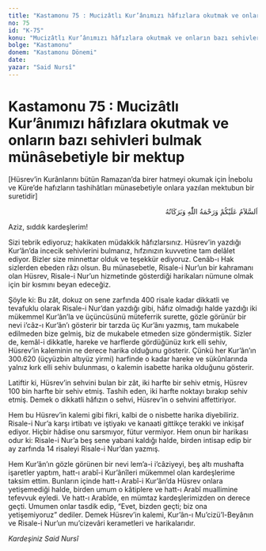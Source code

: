 ```yaml
---
title: "Kastamonu 75 : Mucizâtlı Kur’ânımızı hâfızlara okutmak ve onların bazı sehivleri bulmak münâsebetiyle bir mektup"
no: 75
id: "K-75"
konu: "Mucizâtlı Kur’ânımızı hâfızlara okutmak ve onların bazı sehivleri bulmak münâsebetiyle bir mektup"
bolge: "Kastamonu"
donem: "Kastamonu Dönemi"
date: 
yazar: "Said Nursî"
---
```


# Kastamonu 75 : Mucizâtlı Kur’ânımızı hâfızlara okutmak ve onların bazı sehivleri bulmak münâsebetiyle bir mektup

<p class="takdim">[Hüsrev’in Kurânlarını bütün Ramazan’da birer hatmeyi okumak için İnebolu ve Küre’de hafızların tashihâtları münasebetiyle onlara yazılan mektubun bir suretidir]</p>

<p class="arabic" dir="rtl" title="Meal: “Allah’ın selâmı, rahmeti ve bereketleri, üzerinize olsun.”">اَلسَّلاَمُ عَلَيْكُمْ وَرَحْمَةُ اللّٰهِ وَبَرَكَاتُهُ</p>

Aziz, sıddık kardeşlerim!

Sizi tebrik ediyoruz; hakikaten müdakkik hâfızlarsınız. Hüsrev’in yazdığı Kur’ân’da incecik sehivlerini bulmanız, hıfzınızın kuvvetine tam delâlet ediyor. Bizler size minnettar olduk ve teşekkür ediyoruz. Cenâb-ı Hak sizlerden ebeden râzı olsun. Bu münasebetle, Risale-i Nur’un bir kahramanı olan Hüsrev, Risale-i Nur’un hizmetinde gösterdiği harikaları nümune olmak için bir kısmını beyan edeceğiz.

Şöyle ki: Bu zât, dokuz on sene zarfında 400 risale kadar dikkatli ve tevafuklu olarak Risale-i Nur’dan yazdığı gibi, hâfız olmadığı halde yazdığı iki mükemmel Kur’ân’la ve üçüncüsünü müteferrik surette, gözle görünür bir nevi i’câz-ı Kur’ân’ı gösterir bir tarzda üç Kur’ânı yazmış, tam mukabele edilmeden bize gelmiş, biz de mukabele etmeden size göndermiştik. Sizler de, kemâl-i dikkatle, hareke ve harflerde gördüğünüz kırk elli sehiv, Hüsrev’in kaleminin ne derece harika olduğunu gösterir. Çünkü her Kur’ân’ın 300.620 (üçyüzbin altıyüz yirmi) harfinde o kadar hareke ve sükûnlarında yalnız kırk elli sehiv bulunması, o kalemin isabette harika olduğunu gösterir.

Latiftir ki, Hüsrev’in sehvini bulan bir zât, iki harfte bir sehiv etmiş, Hüsrev 100 bin harfte bir sehiv etmiş. Tashih eden, iki harfte noktayı bırakıp sehiv etmiş. Demek o dikkatli hâfızın o sehvi, Hüsrev’in o sehvini affettiriyor.

Hem bu Hüsrev’in kalemi gibi fikri, kalbi de o nisbette harika diyebiliriz. Risale-i Nur’a karşı irtibatı ve iştiyakı ve kanaati gittikçe terakki ve inkişaf ediyor. Hiçbir hâdise onu sarsmıyor, fütur vermiyor. Hem onun bir harikası odur ki: Risale-i Nur’a beş sene yabani kaldığı halde, birden intisap edip bir ay zarfında 14 risaleyi Risale-i Nur’dan yazmış.

Hem Kur’ân’ın gözle görünen bir nevi lem’a-i i’câziyeyi, beş altı mushafta işaretler yaptım, hatt-ı arabî-i Kur’ânîleri mükemmel olan kardeşlerime taksim ettim. Bunların içinde hatt-ı Arabî-i Kur’ân’da Hüsrev onlara yetişemediği halde, birden umum o kâtiplere ve hatt-ı Arabî muallimine tefevvuk eyledi. Ve hatt-ı Arabîde, en mümtaz kardeşlerimizden on derece geçti. Umumen onlar tasdik edip, “Evet, bizden geçti; biz ona yetişemiyoruz” dediler. Demek Hüsrev’in kalemi, Kur’ân-ı Mu’cizü’l-Beyânın ve Risale-i Nur’un mu’cizevâri kerametleri ve harikalarıdır.

*Kardeşiniz*
*Said Nursî*

